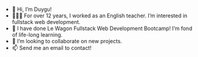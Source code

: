 - 👋 Hi, I’m Duygu!
- 👩🏻‍💻 For over 12 years, I worked as an English teacher. I’m interested in fullstack web development. 
- 🌱 I have done Le Wagon Fullstack Web Development Bootcamp! I’m fond of life-long learning. 
- 👀 I’m looking to collaborate on new projects.
- 📫 Send me an email to contact!

<!---
dcavusoglu/dcavusoglu is a ✨ special ✨ repository because its `README.md` (this file) appears on your GitHub profile.
You can click the Preview link to take a look at your changes.
--->
